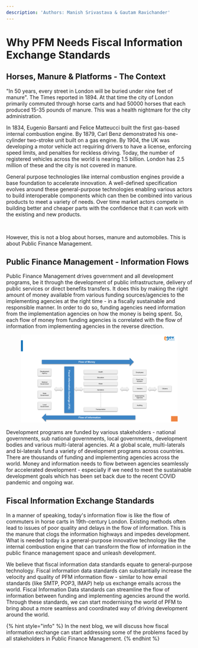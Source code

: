 ```yaml
---
description: 'Authors: Manish Srivastava & Gautam Ravichander'
---
```


# Why PFM Needs Fiscal Information Exchange Standards

## Horses, Manure & Platforms - The Context

"In 50 years, every street in London will be buried under nine feet of manure". The Times reported in 1894. At that time the city of London primarily commuted through horse carts and had 50000 horses that each produced 15-35 pounds of manure. This was a health nightmare for the city administration.

In 1834, Eugenio Barsanti and Felice Matteucci built the first gas-based internal combustion engine. By 1879, Carl Benz demonstrated his one-cylinder two-stroke unit built on a gas engine. By 1904, the UK was developing a motor vehicle act requiring drivers to have a license, enforcing speed limits, and penalties for reckless driving. Today, the number of registered vehicles across the world is nearing 1.5 billion. London has 2.5 million of these and the city is not covered in manure.

General purpose technologies like internal combustion engines provide a base foundation to accelerate innovation. A well-defined specification evolves around these general-purpose technologies enabling various actors to build interoperable components which can then be combined into various products to meet a variety of needs. Over time market actors compete in building better and cheaper parts with the confidence that it can work with the existing and new products.

<figure><img src="https://lh4.googleusercontent.com/9n6akwbVVhDsIaGzMhfsCbuR4AB7zIlGNL6xsapG8jBaaaBrbmAYZ4_1cgXaunIFXCi4qDIt4zMo90_tWiKTa-srvh1r_7l1oi_qe3TVwQbZunYPDdRlkzrCw5lCHuz_zs0bSinhp9A3vKbmYtZVuebgGL_ZoKuKtTRrWBtIqIBPi40_YyPs8HywpBZIGg" alt=""><figcaption></figcaption></figure>

However, this is not a blog about horses, manure and automobiles. This is about Public Finance Management.

## Public Finance Management - Information Flows&#x20;

Public Finance Management drives government and all development programs, be it through the development of public infrastructure, delivery of public services or direct benefits transfers. It does this by making the right amount of money available from various funding sources/agencies to the implementing agencies at the right time - in a fiscally sustainable and responsible manner. In order to do so, funding agencies need information from the implementation agencies on how the money is being spent. So, each flow of money from funding agencies is correlated with the flow of information from implementing agencies in the reverse direction.

<figure><img src="../../.gitbook/assets/image (71).png" alt=""><figcaption></figcaption></figure>

Development programs are funded by various stakeholders - national governments, sub national governments, local governments, development bodies and various multi-lateral agencies. At a global scale, multi-laterals and bi-laterals fund a variety of development programs across countries. There are thousands of funding and implementing agencies across the world. Money and information needs to flow between agencies seamlessly for accelerated development - especially if we need to meet the sustainable development goals which has been set back due to the recent COVID pandemic and ongoing war.

## Fiscal Information Exchange Standards&#x20;

In a manner of speaking, today's information flow is like the flow of commuters in horse carts in 19th-century London. Existing methods often lead to issues of poor quality and delays in the flow of information. This is the manure that clogs the information highways and impedes development. What is needed today is a general-purpose innovative technology like the internal combustion engine that can transform the flow of information in the public finance management space and unleash development.

We believe that fiscal information data standards equate to general-purpose technology. Fiscal information data standards can substantially increase the velocity and quality of PFM information flow - similar to how email standards (like SMTP, POP3, IMAP) help us exchange emails across the world. Fiscal Information Data standards can streamline the flow of information between funding and implementing agencies around the world. Through these standards, we can start modernising the world of PFM to bring about a more seamless and coordinated way of driving development around the world.

{% hint style="info" %}
In the next blog, we will discuss how fiscal information exchange can start addressing some of the problems faced by all stakeholders in Public Finance Management.
{% endhint %}

